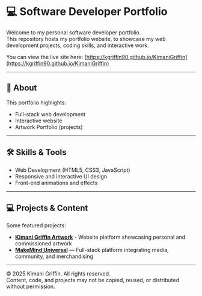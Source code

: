 # 💻 Software Developer Portfolio

Welcome to my personal software developer portfolio.  
This repository hosts my portfolio website, to showcase my web development projects, coding skills, and interactive work.  

You can view the live site here: [https://kgriffin90.github.io/KimaniGriffin](https://kgriffin90.github.io/KimaniGriffin)

---

## 📌 About
This portfolio highlights:  
- Full-stack web development  
- Interactive website
- Artwork Portfolio (projects)

---

## 🛠️ Skills & Tools
- Web Development (HTML5, CSS3, JavaScript)  
- Responsive and interactive UI design  
- Front-end animations and effects  

---

## 💻 Projects & Content
Some featured projects:  
- **[Kimani Griffin Artwork](https://www.kimanigriffinartwork.com)** - Website platform showcasing personal and commissioned artwork
- **[MakeMind Universal](https://github.com/kgriffin90/MakeMind)** — Full-stack platform integrating media, community, and merchandising  

---

© 2025 Kimani Griffin. All rights reserved.  
Content, code, and projects may not be copied, reused, or distributed without permission.
